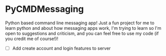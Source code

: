 # PyCMDMessaging
Python based command line messaging app!
Just a fun project for me to learn python and about how messaging apps work, I'm trying to learn so I'm open to suggestions and criticism, and you can feel free to use my code (if you credit me of course!)!
- [ ] Add create account and login features to server
